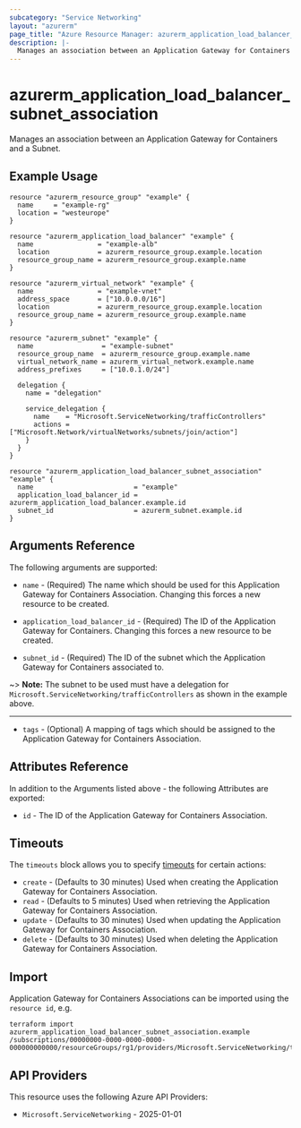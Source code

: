 ```yaml
---
subcategory: "Service Networking"
layout: "azurerm"
page_title: "Azure Resource Manager: azurerm_application_load_balancer_subnet_association"
description: |-
  Manages an association between an Application Gateway for Containers and a Subnet.
---
```


# azurerm_application_load_balancer_subnet_association

Manages an association between an Application Gateway for Containers and a Subnet.

## Example Usage

```hcl
resource "azurerm_resource_group" "example" {
  name     = "example-rg"
  location = "westeurope"
}

resource "azurerm_application_load_balancer" "example" {
  name                = "example-alb"
  location            = azurerm_resource_group.example.location
  resource_group_name = azurerm_resource_group.example.name
}

resource "azurerm_virtual_network" "example" {
  name                = "example-vnet"
  address_space       = ["10.0.0.0/16"]
  location            = azurerm_resource_group.example.location
  resource_group_name = azurerm_resource_group.example.name
}

resource "azurerm_subnet" "example" {
  name                 = "example-subnet"
  resource_group_name  = azurerm_resource_group.example.name
  virtual_network_name = azurerm_virtual_network.example.name
  address_prefixes     = ["10.0.1.0/24"]

  delegation {
    name = "delegation"

    service_delegation {
      name    = "Microsoft.ServiceNetworking/trafficControllers"
      actions = ["Microsoft.Network/virtualNetworks/subnets/join/action"]
    }
  }
}

resource "azurerm_application_load_balancer_subnet_association" "example" {
  name                         = "example"
  application_load_balancer_id = azurerm_application_load_balancer.example.id
  subnet_id                    = azurerm_subnet.example.id
}
```

## Arguments Reference

The following arguments are supported:

* `name` - (Required) The name which should be used for this Application Gateway for Containers Association. Changing this forces a new resource to be created.

* `application_load_balancer_id` - (Required) The ID of the Application Gateway for Containers. Changing this forces a new resource to be created.

* `subnet_id` - (Required) The ID of the subnet which the Application Gateway for Containers associated to.

~> **Note:** The subnet to be used must have a delegation for  `Microsoft.ServiceNetworking/trafficControllers` as shown in the example above.

---

* `tags` - (Optional) A mapping of tags which should be assigned to the Application Gateway for Containers Association.

## Attributes Reference

In addition to the Arguments listed above - the following Attributes are exported: 

* `id` - The ID of the Application Gateway for Containers Association.

## Timeouts

The `timeouts` block allows you to specify [timeouts](https://developer.hashicorp.com/terraform/language/resources/configure#define-operation-timeouts) for certain actions:

* `create` - (Defaults to 30 minutes) Used when creating the Application Gateway for Containers Association.
* `read` - (Defaults to 5 minutes) Used when retrieving the Application Gateway for Containers Association.
* `update` - (Defaults to 30 minutes) Used when updating the Application Gateway for Containers Association.
* `delete` - (Defaults to 30 minutes) Used when deleting the Application Gateway for Containers Association.

## Import

Application Gateway for Containers Associations can be imported using the `resource id`, e.g.

```shell
terraform import azurerm_application_load_balancer_subnet_association.example /subscriptions/00000000-0000-0000-0000-000000000000/resourceGroups/rg1/providers/Microsoft.ServiceNetworking/trafficControllers/alb1/associations/association1
```

## API Providers
<!-- This section is generated, changes will be overwritten -->
This resource uses the following Azure API Providers:

* `Microsoft.ServiceNetworking` - 2025-01-01
